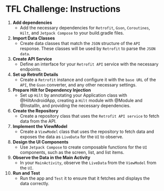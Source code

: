# TFL Challenge: Instructions

1) **Add dependencies**
   - Add the necessary dependencies for `Retrofit`, `Gson`, `Coroutines`, `Hilt`, and `Jetpack Compose` to your build.gradle files.
2) **Import Data Classes**
   - Create data classes that match the `JSON` structure of the `API` response. These classes will be used by `Retrofit` to parse the `JSON data`.
3) **Create API Service**
   - Define an interface for your `Retrofit API` service with the necessary endpoints.
4) **Set up Retrofit Details**
   - Create a `Retrofit` instance and configure it with the `base URL` of the `API`, the `Gson` converter, and any other necessary settings.
5) **Prepare Hilt for Dependency Injection**
   - Set up `Hilt` by annotating your Application class with @HiltAndroidApp, creating a `Hilt` module with @Module and @InstallIn, and providing the necessary dependencies.
6) **Create the Repository**
   - Create a repository class that uses the `Retrofit API service` to fetch data from the API.
7) **Implement the ViewModel**
   - Create a `ViewModel` class that uses the repository to fetch data and exposes the data as `LiveData` for the `UI` to observe.
8) **Design the UI Components**
   - Use `Jetpack Compose` to create composable functions for the `UI` components, such as the screen, list, and list items.
9) **Observe the Data in the Main Activity**
   - In your `MainActivity`, observe the `LiveData` from the `ViewModel` from  the `UI`.
10) **Run and Test**
    - Run the app and `Test` it to ensure that it fetches and displays the data correctly.
